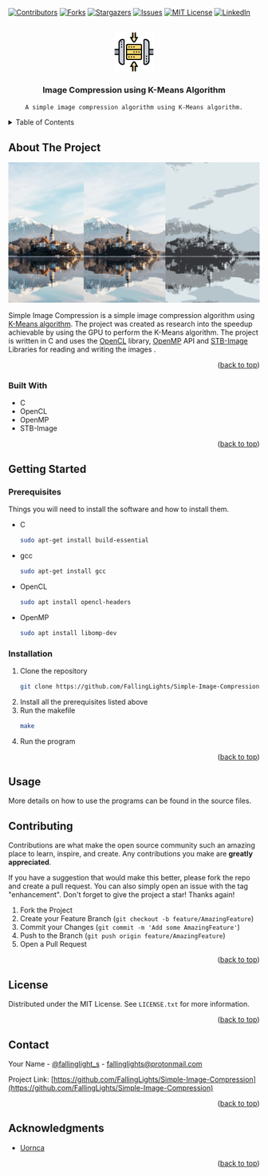 
<a name="readme-top"></a>


[![Contributors][contributors-shield]][contributors-url]
[![Forks][forks-shield]][forks-url]
[![Stargazers][stars-shield]][stars-url]
[![Issues][issues-shield]][issues-url]
[![MIT License][license-shield]][license-url]
[![LinkedIn][linkedin-shield]][linkedin-url]



<!-- PROJECT LOGO -->
<br />
<div align="center">
  <a href="https://github.com/FallingLights/Simple-Image-Compression">
    <img src="logo.png" alt="Logo" width="80" height="80">
  </a>

<h3 align="center">Image Compression using K-Means Algorithm</h3>

    A simple image compression algorithm using K-Means algorithm.

</div>



<!-- TABLE OF CONTENTS -->
<details>
  <summary>Table of Contents</summary>
  <ol>
    <li>
      <a href="#about-the-project">About The Project</a>
      <ul>
        <li><a href="#built-with">Built With</a></li>
      </ul>
    </li>
    <li>
      <a href="#getting-started">Getting Started</a>
      <ul>
        <li><a href="#prerequisites">Prerequisites</a></li>
        <li><a href="#installation">Installation</a></li>
      </ul>
    </li>
    <li><a href="#usage">Usage</a></li>
    <li><a href="#contributing">Contributing</a></li>
    <li><a href="#license">License</a></li>
    <li><a href="#contact">Contact</a></li>
    <li><a href="#acknowledgments">Acknowledgments</a></li>
  </ol>
</details>



<!-- ABOUT THE PROJECT -->
## About The Project

<div align="center">
    <img src="example.png" alt="Example">
</div>

Simple Image Compression is a simple image compression algorithm using [K-Means algorithm](https://en.wikipedia.org/wiki/K-means_clustering). The project was created as research into the speedup achievable by using the GPU to perform the K-Means algorithm. The project is written in C and uses the [OpenCL](https://www.khronos.org/opencl/) library, [OpenMP](https://www.openmp.org/) API and [STB-Image](https://github.com/nothings/stb) Libraries for reading and writing the images .

<p align="right">(<a href="#readme-top">back to top</a>)</p>



### Built With

* C
* OpenCL
* OpenMP
* STB-Image

<p align="right">(<a href="#readme-top">back to top</a>)</p>



<!-- GETTING STARTED -->
## Getting Started

### Prerequisites

Things you will need to install the software and how to install them.
* C
    ```sh
    sudo apt-get install build-essential
    ```
* gcc
    ```sh
    sudo apt-get install gcc
    ```
* OpenCL
  ```sh
  sudo apt install opencl-headers
  ```
* OpenMP
  ```sh
  sudo apt install libomp-dev
  ```


### Installation

1. Clone the repository
   ```sh
   git clone https://github.com/FallingLights/Simple-Image-Compression.git
2. Install all the prerequisites listed above
3. Run the makefile
    ```sh
    make
    ```
4. Run the program

<p align="right">(<a href="#readme-top">back to top</a>)</p>



<!-- USAGE EXAMPLES -->
## Usage

More details on how to use the programs can be found in the source files.


<!-- CONTRIBUTING -->
## Contributing

Contributions are what make the open source community such an amazing place to learn, inspire, and create. Any contributions you make are **greatly appreciated**.

If you have a suggestion that would make this better, please fork the repo and create a pull request. You can also simply open an issue with the tag "enhancement".
Don't forget to give the project a star! Thanks again!

1. Fork the Project
2. Create your Feature Branch (`git checkout -b feature/AmazingFeature`)
3. Commit your Changes (`git commit -m 'Add some AmazingFeature'`)
4. Push to the Branch (`git push origin feature/AmazingFeature`)
5. Open a Pull Request

<p align="right">(<a href="#readme-top">back to top</a>)</p>



<!-- LICENSE -->
## License

Distributed under the MIT License. See `LICENSE.txt` for more information.

<p align="right">(<a href="#readme-top">back to top</a>)</p>



<!-- CONTACT -->
## Contact

Your Name - [@fallinglight_s](https://twitter.com/@fallinglight_s) - fallinglights@protonmail.com

Project Link: [https://github.com/FallingLights/Simple-Image-Compression](https://github.com/FallingLights/Simple-Image-Compression)

<p align="right">(<a href="#readme-top">back to top</a>)</p>



<!-- ACKNOWLEDGMENTS -->
## Acknowledgments

* [Uornca](https://github.com/Uornca)

<p align="right">(<a href="#readme-top">back to top</a>)</p>



<!-- MARKDOWN LINKS & IMAGES -->
<!-- https://www.markdownguide.org/basic-syntax/#reference-style-links -->
[contributors-shield]: https://img.shields.io/github/contributors/FallingLights/Simple-Image-Compression.svg?style=for-the-badge
[contributors-url]: https://github.com/FallingLights/Simple-Image-Compression/graphs/contributors
[forks-shield]: https://img.shields.io/github/forks/FallingLights/Simple-Image-Compression.svg?style=for-the-badge
[forks-url]: https://github.com/FallingLights/Simple-Image-Compression/network/members
[stars-shield]: https://img.shields.io/github/stars/FallingLights/Simple-Image-Compression.svg?style=for-the-badge
[stars-url]: https://github.com/FallingLights/Simple-Image-Compression/stargazers
[issues-shield]: https://img.shields.io/github/issues/FallingLights/Simple-Image-Compression.svg?style=for-the-badge
[issues-url]: https://github.com/FallingLights/Simple-Image-Compression/issues
[license-shield]: https://img.shields.io/github/license/FallingLights/Simple-Image-Compression.svg?style=for-the-badge
[license-url]: https://github.com/FallingLights/Simple-Image-Compression/blob/master/LICENSE
[linkedin-shield]: https://img.shields.io/badge/-LinkedIn-black.svg?style=for-the-badge&logo=linkedin&colorB=555
[linkedin-url]: https://linkedin.com/in/aleksander-gomilšek
[C]: https://img.shields.io/badge/c-%2300599C.svg?style=for-the-badge&logo=c&logoColor=white
[C++]: https://img.shields.io/badge/c++-%2300599C.svg?style=for-the-badge&logo=c%2B%2B&logoColor=white